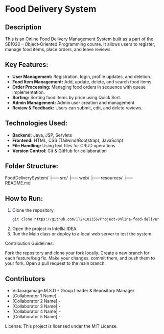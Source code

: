 # Food Delivery System

## Description
This is an Online Food Delivery Management System built as a part of the SE1020 – Object-Oriented Programming course. It allows users to register, manage food items, place orders, and leave reviews.

## Key Features:
- **User Management:** Registration, login, profile updates, and deletion.
- **Food Item Management:** Add, update, delete, and search food items.
- **Order Processing:** Managing food orders in sequence with queue implementation.
- **Sorting:** Sorting food items by price using Quick Sort.
- **Admin Management:** Admin user creation and management.
- **Review & Feedback:** Users can submit, edit, and delete reviews.

## Technologies Used:
- **Backend:** Java, JSP, Servlets
- **Frontend:** HTML, CSS (Tailwind/Bootstrap), JavaScript
- **File Handling:** Using text files for CRUD operations
- **Version Control:** Git & GitHub for collaboration

## Folder Structure:
FoodDeliverySystem/ 
    ├── src/ 
    ├── web/ 
    ├── resources/ 
    ├── README.md 


## How to Run:
1. Clone the repository:
   ```bash
   git clone https://github.com/IT24101356/Project-Online-food-delivery-system.git
2. Open the project in IntelliJ IDEA.
3. Run the Main class or deploy to a local web server to test the system.

Contribution Guidelines:

Fork the repository and clone your fork locally.
Create a new branch for each feature/bug fix.
Make your changes, commit them, and push them to your fork.
Open a pull request to the main branch.

## Contributors
- Vidanagamage.M.S.D - Group Leader & Repository Manager
- [Collaborator 1 Name] - 
- [Collaborator 2 Name] - 
- [Collaborator 3 Name] - 
- [Collaborator 4 Name] - 
- [Collaborator 5 Name] - 

License:
This project is licensed under the MIT License.



